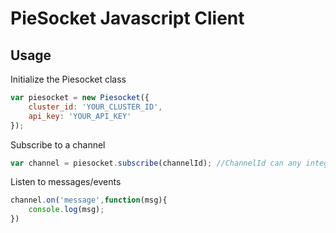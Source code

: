 # PieSocket Javascript Client

## Usage

Initialize the Piesocket class
```javascript
var piesocket = new Piesocket({
    cluster_id: 'YOUR_CLUSTER_ID',
    api_key: 'YOUR_API_KEY'    
});
```


Subscribe to a channel
```javascript
var channel = piesocket.subscribe(channelId); //ChannelId can any integere b/w 1-100000
```

Listen to messages/events

```javascript
channel.on('message',function(msg){
    console.log(msg);
})
```